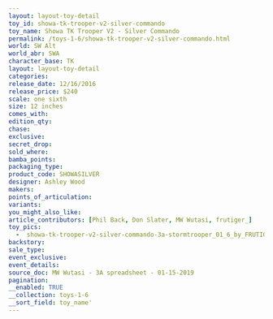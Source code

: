 ```yaml
---
layout: layout-toy-detail 
toy_id: showa-tk-trooper-v2-silver-commando
toy_name: Showa TK Trooper V2 - Silver Commando
permalink: /toys-1-6/showa-tk-trooper-v2-silver-commando.html
world: SW Alt
world_abr: SWA
character_base: TK
layout: layout-toy-detail
categories: 
release_date: 12/16/2016
release_price: $240 
scale: one sixth
size: 12 inches
comes_with: 
edition_qty: 
chase: 
exclusive: 
secret_drop: 
sold_where: 
bamba_points: 
packaging_type: 
product_code: SHOWASILVER
designer: Ashley Wood
makers: 
points_of_articulation: 
variants: 
you_might_also_like: 
article_contributors: [Phil Back, Don Slater, MW Wutasi, frutiger_]
toy_pics: 
  -  showa-tk-trooper-v2-silver-commando-3a-stormtrooper_01_6_by_FRUTIGER_.jpg
backstory: 
sale_type: 
event_exclusive: 
event_details: 
source_doc: MW Wutasi - 3A spreadsheet - 01-15-2019
pagination: 
__enabled: TRUE
__collection: toys-1-6
__sort_field: toy_name'
---
```

